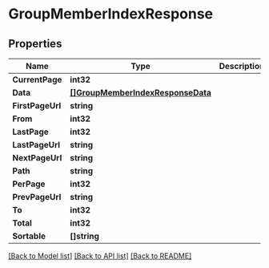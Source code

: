 # GroupMemberIndexResponse

## Properties

Name | Type | Description | Notes
------------ | ------------- | ------------- | -------------
**CurrentPage** | **int32** |  | [optional] 
**Data** | [**[]GroupMemberIndexResponseData**](GroupMemberIndexResponse_data.md) |  | [optional] 
**FirstPageUrl** | **string** |  | [optional] 
**From** | **int32** |  | [optional] 
**LastPage** | **int32** |  | [optional] 
**LastPageUrl** | **string** |  | [optional] 
**NextPageUrl** | **string** |  | [optional] 
**Path** | **string** |  | [optional] 
**PerPage** | **int32** |  | [optional] 
**PrevPageUrl** | **string** |  | [optional] 
**To** | **int32** |  | [optional] 
**Total** | **int32** |  | [optional] 
**Sortable** | **[]string** |  | [optional] 

[[Back to Model list]](../README.md#documentation-for-models) [[Back to API list]](../README.md#documentation-for-api-endpoints) [[Back to README]](../README.md)


